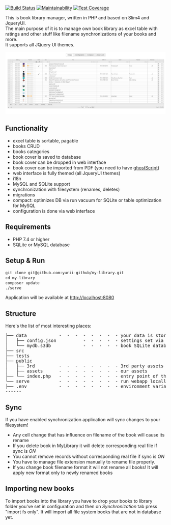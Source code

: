 [![Build Status](https://travis-ci.com/yurii-github/my-library.svg?branch=master)](https://travis-ci.com/yurii-github/my-library) [![Maintainability](https://api.codeclimate.com/v1/badges/24ed64181b13e21cd2ec/maintainability)](https://codeclimate.com/github/yurii-github/my-library/maintainability) [![Test Coverage](https://api.codeclimate.com/v1/badges/24ed64181b13e21cd2ec/test_coverage)](https://codeclimate.com/github/yurii-github/my-library/test_coverage)

This is book library manager, written in PHP and based on Slim4 and JqueryUI.  
The main purpose of it is to manage own book library as excel table with ratings and other stuff like filename synchronizations of your books and more.  
It supports all JQuery UI themes.  

![library page](public/library.png)


## Functionality

- excel table is sortable, pagable
- books CRUD
- books categories
- book cover is saved to database
- book cover can be dropped in web interface
- book cover can be imported from PDF (you need to have [ghostScript](https://www.ghostscript.com/))
- web interface is fully themed (all JqueryUI themes)
- i18n
- MySQL and SQLite support
- synchronization with filesystem (renames, deletes)
- migrations
- compact: optimizes DB via run vacuum for SQLite or table optimization for MySQL
- configuration is done via web interface


## Requirements

- PHP 7.4 or higher
- SQLite or MySQL database


## Setup & Run

```
git clone git@github.com:yurii-github/my-library.git
cd my-library
composer update
./serve
```


Application will be available at [http://localhost:8080](http://localhost:8080)

## Structure
Here's the list of most interesting places: 
<pre>
├── data            -  -  -  -  -  -  -  - your data is stored here
│   ├── config.json          -  -  -  -  - settings set via web interface
│   └── mydb.s3db            -  -  -  -  - book SQLite database
├── src
├── tests
├── public
│   ├── 3rd         -  -  -  -  -  -  -  - 3rd party assets
│   ├── assets      -  -  -  -  -  -  -  - our assets
├── └── index.php   -  -  -  -  -  -  -  - entry point of the application  
└── serve           -  -  -  -  -  -  -  - run webapp locally
├── .env            -  -  -  -  -  -  -  - environment variables, used for dev mode only (optional)
------
</pre>


## Sync

If you have enabled synchronization application will sync changes to your filesystem!

* Any cell change that has influence on filename of the book will cause its rename
* If you delete book in MyLibrary it will delete corresponding real file if sync is *ON* 
* You cannot remove records without corresponding real file if sync is *ON*
* You have to manage file extension manually to rename file properly.
* If you change book filename format it will not rename all books! It will apply new format only to newly renamed books


## Importing new books

To import books into the library you have to drop your books to library folder you've set in configuration and then on *Synchronization* tab press "import fs only". 
It will import all file system books that are not in database yet.
